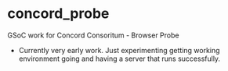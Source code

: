 concord_probe
=============

GSoC work for Concord Consoritum - Browser Probe

- Currently very early work. Just experimenting getting working environment going
and having a server that runs successfully.
